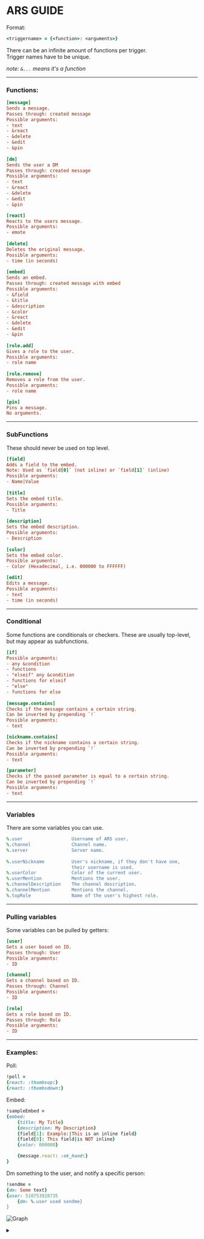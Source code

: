 
# ARS GUIDE  
  
Format:   
```ruby  
<triggername> = {<function>: <arguments>}  
```  
There can be an infinite amount of functions per trigger.  
Trigger names have to be unique.  
  
*note: `&...` means it's a function*   

---

### Functions:  
```ini  
[message]  
Sends a message.  
Passes through: created message
Possible arguments:  
- text  
- &react  
- &delete
- &edit
- &pin
  
[dm]  
Sends the user a DM
Passes through: created message
Possible arguments:
- text  
- &react  
- &delete
- &edit
- &pin

[react]  
Reacts to the users message.  
Possible arguments:  
- emote
  
[delete]  
Deletes the original message.  
Possible arguments:  
- time (in seconds)
  
[embed]  
Sends an embed.
Passes through: created message with embed
Possible arguments:  
- &field  
- &title  
- &description  
- &color  
- &react  
- &delete  
- &edit
- &pin
  
[role.add]  
Gives a role to the user.  
Possible arguments:  
- role name  
  
[role.remove]  
Removes a role from the user.  
Possible arguments:  
- role name

[pin]
Pins a message.
No arguments.
```  
---
  
### SubFunctions  
These should never be used on top level.
```ini  
[field]  
Adds a field to the embed.  
Note: Used as `field[0]` (not inline) or `field[1]` (inline)  
Possible arguments:  
- Name|Value  
  
[title]  
Sets the embed title.  
Possible arguments:  
- Title  
  
[description]  
Sets the embed description.  
Possible arguments:  
- Description  
  
[color]  
Sets the embed color.  
Possible arguments:  
- Color (Hexadecimal, i.e. 000000 to FFFFFF)

[edit]
Edits a message.
Possible arguments:
- text
- time (in seconds)
```  
---
  
### Conditional  
Some functions are conditionals or checkers. These are usually top-level, but may appear as subfunctions.  
```ini  
[if]  
Possible arguments:  
- any &condition  
- functions
- "elseif" any &condition
- functions for elseif
- "else"  
- functions for else 
  
[message.contains]
Checks if the message contains a certain string.
Can be inverted by prepending `!`
Possible arguments:  
- text

[nickname.contains]
Checks if the nickname contains a certain string.
Can be inverted by prepending `!`
Possible arguments:
- text

[parameter]
Checks if the passed parameter is equal to a certain string.
Can be inverted by prepending `!`
Possible arguments:
- text
```  
---

### Variables  
There are some variables you can use.  
```ruby  
%.user                  Username of ARS user.  
%.channel               Channel name.  
%.server                Server name.  
  
%.userNickname          User's nickname, if they don't have one,  
                        their username is used.
%.userColor             Color of the current user.  
%.userMention           Mentions the user.  
%.channelDescription    The channel description.  
%.channelMention        Mentions the channel.  
%.topRole               Name of the user's highest role.  
```
---

### Pulling variables
Some variables can be pulled by getters:
```ini
[user]
Gets a user based on ID.
Passes through: User
Possible arguments:
- ID

[channel]
Gets a channel based on ID.
Passes through: Channel
Possible arguments:
- ID

[role]
Gets a role based on ID.
Passes through: Role
Possible arguments:
- ID
```
---

### Examples:  
Poll:  
```ruby  
!poll = 
{react: :thumbsup:}  
{react: :thumbsdown:}  
```  
  
Embed:  
```ruby  
!sampleEmbed = 
{embed:  
    {title: My Title}
    {description: My Description}
    {field[1]: Example:|This is an inline field}
    {field[0]: This field|is NOT inline}
    {color: 000000}

    {message.react: :ok_hand:}  
}
```

Dm something to the user, and notify a specific person:
```ruby
!sendme = 
{dm: Some text}
{user: 518753928735
    {dm: %.user used sendme}
}
```

![Graph](http://g.gravizo.com/source/marker_10?https%3A%2F%2Fraw.githubusercontent.com%2FAllTheMods%2FAllTheBots%2Fmaster%2Fdata%2FARSGuide.md)

<details style="height:0"> 
<summary></summary>
marker_10
digraph Example {
  graph[pad="0.5", nodesep="1", ranksep="2"]
  rankdir="LR"

  Init[shape=Msquare]
  Init -> function_message
  Init -> function_dm
  Init -> function_react
  Init -> function_delete
  Init -> function_embed
  Init -> function_role_add
  Init -> function_role_remove
  Init -> function_pin
  Init -> get_member
  Init -> get_role
  Init -> get_channel
  Init -> conditional_if

  subgraph cluster_0 {
    label = "Functions"
    function_message
    function_dm
    function_react
    function_delete
    function_embed
    function_role_add
    function_role_remove
    function_pin
    function_edit
  }

  subgraph cluster_1 {
  label = "getters"
  get_member
  get_role
  get_channel
  }

  subgraph cluster_2 {
  label = "Variable Types"
  Member
  Channel
  Message
  Role
  Boolean
  }

  subgraph cluster_3 {
  label = "Conditions"
  conditional_if
  }

  get_member -> Member
  get_role -> Role
  get_channel -> Channel

  Member -> function_message
  Member -> function_dm
  Member -> function_role_add
  Member -> function_role_remove
  Channel -> function_message
  Channel -> function_embed
  Message -> function_react
  Message -> function_delete
  Message -> function_edit
  Message -> function_pin

  function_message -> Message
  function_embed -> Message
  function_dm -> Message

  conditional_if -> Init
}
marker_10
</details>